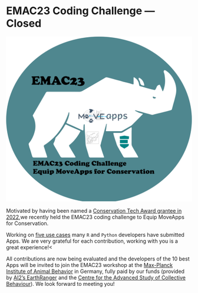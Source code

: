 # EMAC23 Coding Challenge — Closed

![logo](logo_EMAC23_lowres.png)

Motivated by having been named a [Conservation Tech Award grantee in 2022](https://www.earthranger.com/news/conservation-tech-award-2022),we recently held the EMAC23 coding challenge to Equip MoveApps for Conservation.

Working on [five use cases](EMAC23_CodingChallenge_Details3.pdf) many <code>R</code> and <code>Python</code> developers have submitted Apps. We are very grateful for each contribution, working with you is a great experience!<

All contributions are now being evaluated and the developers of the 10 best Apps will be invited to join the EMAC23 workshop at the [Max-Planck Institute of Animal Behavior](https://www.ab.mpg.de/) in Germany, fully paid by our funds (provided by [AI2’s EarthRanger](https://www.earthranger.com/) and the [Centre for the Advanced Study of Collective Behaviour](https://www.exc.uni-konstanz.de/collective-behaviour/)). We look forward to meeting you!